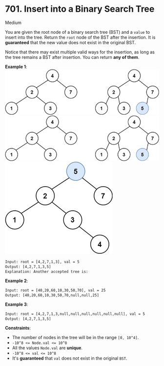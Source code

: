 # 701. Insert into a Binary Search Tree

Medium

You are given the root node of a binary search tree (BST) and a 
`value` to insert into the tree. Return the `root` node of the BST 
after the insertion. It is **guaranteed** that the new value does 
not exist in the original BST.

Notice that there may exist multiple valid ways for the insertion, 
as long as the tree remains a BST after insertion. You can return 
**any of them**.

**Example 1**:
![ex1-1](ex1-1.jpg)
![ex1-2](ex1-2.jpg)
![ex-3](ex1-3.jpg)


```
Input: root = [4,2,7,1,3], val = 5
Output: [4,2,7,1,3,5]
Explanation: Another accepted tree is:
```
**Example 2**:
```
Input: root = [40,20,60,10,30,50,70], val = 25
Output: [40,20,60,10,30,50,70,null,null,25]
```

**Example 3**:
```
Input: root = [4,2,7,1,3,null,null,null,null,null,null], val = 5
Output: [4,2,7,1,3,5]
```

**Constraints**:

* The number of nodes in the tree will be in the range `[0, 10^4]`.
* `-10^8 <= Node.val <= 10^8`
* All the values `Node.val` are **unique**.
* `-10^8 <= val <= 10^8`
* It's **guaranteed** that `val` does not exist in the original `BST`.